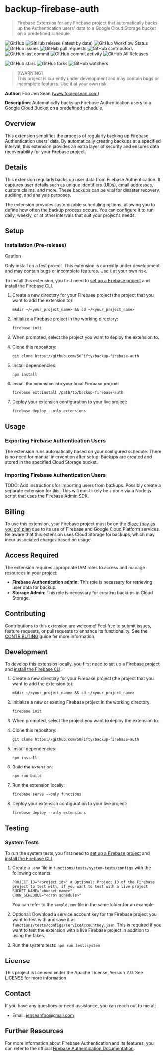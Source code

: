 # backup-firebase-auth
> Firebase Extension for any Firebase project that automatically backs up the Authentication users' data to a Google Cloud Storage bucket on a predefined schedule.

![GitHub](https://img.shields.io/github/license/50Fifty/backup-firebase-auth) ![GitHub release (latest by date)](https://img.shields.io/github/v/release/50Fifty/backup-firebase-auth) ![GitHub Workflow Status](https://img.shields.io/github/workflow/status/50Fifty/backup-firebase-auth/CI) ![GitHub issues](https://img.shields.io/github/issues/50Fifty/backup-firebase-auth) ![GitHub pull requests](https://img.shields.io/github/issues-pr/50Fifty/backup-firebase-auth) ![GitHub contributors](https://img.shields.io/github/contributors/50Fifty/backup-firebase-auth) ![GitHub last commit](https://img.shields.io/github/last-commit/50Fifty/backup-firebase-auth) ![GitHub commit activity](https://img.shields.io/github/commit-activity/m/50Fifty/backup-firebase-auth) ![GitHub All Releases](https://img.shields.io/github/downloads/50Fifty/backup-firebase-auth/total)

![GitHub stars](https://img.shields.io/github/stars/50Fifty/backup-firebase-auth?style=social) ![GitHub forks](https://img.shields.io/github/forks/50Fifty/backup-firebase-auth?style=social) ![GitHub watchers](https://img.shields.io/github/watchers/50Fifty/backup-firebase-auth?style=social)

> [!WARNING]\
> This project is currently under development and may contain bugs or incomplete features. Use it at your own risk. 

**Author**: Foo Jen Sean (www.foojensean.com)

**Description**: Automatically backs up Firebase Authentication users to a Google Cloud Bucket on a predefined schedule.

## Overview
This extension simplifies the process of regularly backing up Firebase Authentication users' data. By automatically creating backups at a specified interval, this extension provides an extra layer of security and ensures data recoverability for your Firebase project.

## Details
This extension regularly backs up user data from Firebase Authentication. It captures user details such as unique identifiers (UIDs), email addresses, custom claims, and more. These backups can be vital for disaster recovery, auditing, and analysis purposes.

The extension provides customizable scheduling options, allowing you to define how often the backup process occurs. You can configure it to run daily, weekly, or at other intervals that suit your project's needs.

## Setup

### Installation (Pre-release)
> [!CAUTION]
> Only install on a test project. This extension is currently under development and may contain bugs or incomplete features. Use it at your own risk.

To install this extension, you first need to [set up a Firebase project](https://firebase.google.com/docs/projects/learn-more) and [install the Firebase CLI](https://firebase.google.com/docs/cli#install_the_firebase_cli).

1. Create a new directory for your Firebase project (the project that you want to add the extension to):

    `mkdir ~/<your_project_name> && cd ~/<your_project_name>`

2. Initialize a Firebase project in the working directory:

    `firebase init`

3. When prompted, select the project you want to deploy the extension to.

4. Clone this repository:

    `git clone https://github.com/50Fifty/backup-firebase-auth`

5. Install dependencies:

    `npm install`

6. Install the extension into your local Firebase project:

    `firebase ext:install /path/to/backup-firebase-auth`

7. Deploy your extension configuration to your live project:

    `firebase deploy --only extensions`

## Usage
### Exporting Firebase Authentication Users
The extension runs automatically based on your configured schedule. There is no need for manual intervention after setup. Backups are created and stored in the specified Cloud Storage bucket.

### Importing Firebase Authentication Users
TODO: Add instructions for importing users from backups. Possibly create a separate extension for this. This will most likely be a done via a Node.js script that uses the Firebase Admin SDK.

## Billing
To use this extension, your Firebase project must be on the [Blaze (pay as you go) plan](https://firebase.google.com/pricing) due to its use of Firebase and Google Cloud Platform services. Be aware that this extension uses Cloud Storage for backups, which may incur associated charges based on usage.

## Access Required
The extension requires appropriate IAM roles to access and manage resources in your project:

- **Firebase Authentication admin**: This role is necessary for retrieving user data for backup.
- **Storage Admin**: This role is necessary for creating backups in Cloud Storage.

## Contributing
Contributions to this extension are welcome! Feel free to submit issues, feature requests, or pull requests to enhance its functionality. See the [CONTRIBUTING](CONTRIBUTING.md) guide for more information.

## Development
To develop this extension locally, you first need to [set up a Firebase project](https://firebase.google.com/docs/projects/learn-more) and [install the Firebase CLI](https://firebase.google.com/docs/cli#install_the_firebase_cli).

1. Create a new directory for your Firebase project (the project that you want to add the extension to):

    `mkdir ~/<your_project_name> && cd ~/<your_project_name>`

2. Initialize a new or existing Firebase project in the working directory:

    `firebase init`

3. When prompted, select the project you want to deploy the extension to.

4. Clone this repository:

    `git clone https://github.com/50Fifty/backup-firebase-auth`

5. Install dependencies:

    `npm install`

6. Build the extension:

    `npm run build`

7. Run the extension locally:

    `firebase serve --only functions`

8. Deploy your extension configuration to your live project:

    `firebase deploy --only extensions`

## Testing
### System Tests
To run the system tests, you first need to [set up a Firebase project](https://firebase.google.com/docs/projects/learn-more) and [install the Firebase CLI](https://firebase.google.com/docs/cli#install_the_firebase_cli).

1. Create a `.env` file in `functions/tests/system-tests/configs` with the following contents:

    ```
    PROJECT_ID="<project id>" # Optional: Project ID of the Firebase project to test with, if you want to test with a live project
    BUCKET_NAME="<bucket name>"
    CRON_SCHEDULE="<cron schedule>"
    ```
    You can refer to the `sample.env` file in the same folder for an example.

2. Optional: Download a service account key for the Firebase project you want to test with and save it as `functions/tests/configs/serviceAccountKey.json`. This is required if you want to test the extension with a live Firebase project in addition to using the fakes.

3. Run the system tests:
    `npm run test:system`

## License
This project is licensed under the Apache License, Version 2.0. See [LICENSE](LICENSE) for more information.

## Contact
If you have any questions or need assistance, you can reach out to me at:
- Email: jenseanfoo@gmail.com

## Further Resources
For more information about Firebase Authentication and its features, you can refer to the official [Firebase Authentication Documentation](https://firebase.google.com/docs/auth).
